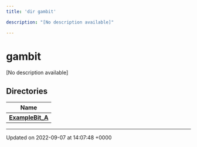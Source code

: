 ```yaml
---
title: 'dir gambit'

description: "[No description available]"

---
```


# gambit

[No description available]

## Directories

| Name           |
| -------------- |
| **[ExampleBit_A](/documentation/code/files/dir_50ccf42866c2ae392b68d37ab0eec977/#dir-examplebit-a)**  |






-------------------------------

Updated on 2022-09-07 at 14:07:48 +0000
